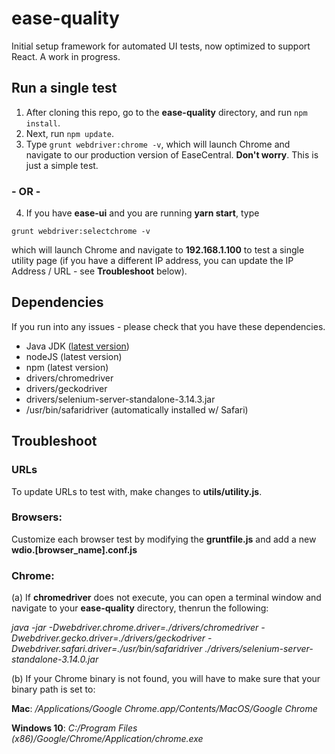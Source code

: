# ease-quality

Initial setup framework for automated UI tests, now optimized to support React. A work in progress.

## Run a single test

1. After cloning this repo, go to the **ease-quality** directory, and run `npm install`.
2. Next, run  `npm update`.
3. Type `grunt webdriver:chrome -v`, which will launch Chrome and navigate to our production version of EaseCentral. **Don't worry**. This is just a simple test.

###  - OR - 

4. If you have **ease-ui** and you are running **yarn start**, type 

`grunt webdriver:selectchrome -v`

which will launch Chrome and navigate to  **192.168.1.100** to test a single utility page (if you have a different IP address, you can update the IP Address / URL - see **Troubleshoot** below).

## Dependencies
If you run into any issues - please check that you have these dependencies.

- Java JDK ([latest version](http://www.oracle.com/technetwork/java/javase/downloads/jdk10-downloads-4416644.html))
- nodeJS (latest version)
- npm (latest version)
- drivers/chromedriver
- drivers/geckodriver
- drivers/selenium-server-standalone-3.14.3.jar
- /usr/bin/safaridriver (automatically installed w/ Safari)

## Troubleshoot
### **URLs**

To update URLs to test with, make changes to **utils/utility.js**.

### **Browsers**:

Customize each browser test by modifying the **gruntfile.js** and add a new **wdio.[browser_name].conf.js**

### **Chrome**: 

(a) If **chromedriver** does not execute, you can open a terminal window and navigate to your **ease-quality** directory, thenrun the following: 

*java -jar -Dwebdriver.chrome.driver=./drivers/chromedriver -Dwebdriver.gecko.driver=./drivers/geckodriver  -Dwebdriver.safari.driver=./usr/bin/safaridriver  ./drivers/selenium-server-standalone-3.14.0.jar*

(b) If your Chrome binary is not found, you will have to make sure that your binary path is set to:

**Mac**: */Applications/Google Chrome.app/Contents/MacOS/Google Chrome*

**Windows 10**: *C:/Program Files (x86)/Google/Chrome/Application/chrome.exe*
